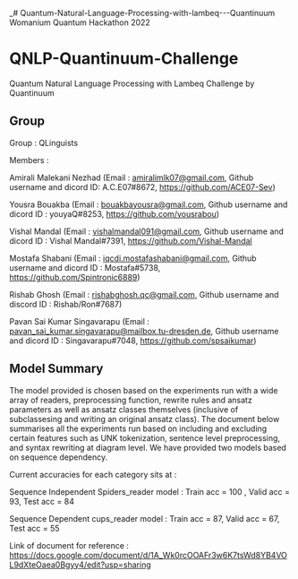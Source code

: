 _# Quantum-Natural-Language-Processing-with-lambeq---Quantinuum
Womanium Quantum Hackathon 2022

# QNLP-Quantinuum-Challenge
Quantum Natural Language Processing with Lambeq Challenge by Quantinuum

## Group
Group : QLinguists

Members :

Amirali Malekani Nezhad (Email : amiralimlk07@gmail.com, Github username and dicord ID: A.C.E07#8672, https://github.com/ACE07-Sev)

Yousra Bouakba (Email : bouakbayousra@gmail.com, Github username and dicord ID : youyaQ#8253, https://github.com/yousrabou)

Vishal Mandal (Email : vishalmandal091@gmail.com, Github username and dicord ID : Vishal Mandal#7391, https://github.com/Vishal-Mandal

Mostafa Shabani (Email : iqcdi.mostafashabani@gmail.com, Github username and dicord ID : Mostafa#5738, https://github.com/Spintronic6889)

Rishab Ghosh (Email : rishabghosh.qc@gmail.com, Github username and discord ID : Rishab/Ron#7687)

Pavan Sai Kumar Singavarapu (Email : pavan_sai_kumar.singavarapu@mailbox.tu-dresden.de, Github username and dicord ID : Singavarapu#7048, https://github.com/spsaikumar)

## Model Summary

The model provided is chosen based on the experiments run with a wide array of readers, preprocessing function, rewrite rules and ansatz parameters as well as ansatz classes themselves (inclusive of subclassesing and writing an original ansatz class). The document below summarises all the experiments run based on including and excluding certain features such as UNK tokenization, sentence level preprocessing, and syntax rewriting at diagram level. We have provided two models based on sequence dependency.

Current accuracies for each category sits at :

Sequence Independent Spiders_reader model : Train acc = 100 , Valid acc = 93, Test acc = 84

Sequence Dependent cups_reader model : Train acc = 87, Valid acc = 67, Test acc = 55

Link of document for reference : https://docs.google.com/document/d/1A_Wk0rcOOAFr3w6K7tsWd8YB4VOL9dXteOaea0Bgyy4/edit?usp=sharing

